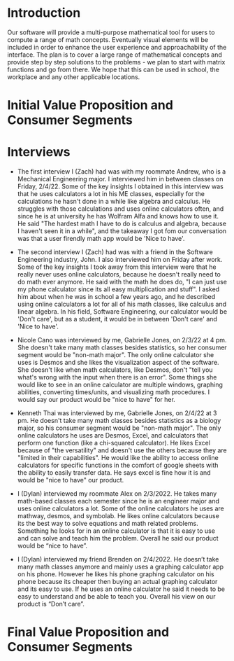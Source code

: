 # Introduction

Our software will provide a multi-purpose mathematical tool for users to compute a range of math concepts. Eventually visual elements will be included in order to enhance the user experience and approachability of the interface. The plan is to cover a large range of mathematical concepts and provide step by step solutions to the problems - we plan to start with matrix functions and go from there. We hope that this can be used in school, the workplace and any other applicable locations.

# Initial Value Proposition and Consumer Segments

# Interviews

- The first interview I (Zach) had was with my roommate Andrew, who is a Mechanical Engineering major. I interviewed him in between classes on Friday, 2/4/22. Some of the key insights I obtained in this interview was that he uses calculators a lot in his ME classes, especially for the calculations he hasn't done in a while like algebra and calculus. He struggles with those calculations and uses online calculators often, and since he is at university he has Wolfram Alfa and knows how to use it. He said "The hardest math I have to do is calculus and algebra, because I haven't seen it in a while", and the takeaway I got fom our conversation was that a user firendly math app would be 'Nice to have'.
- The second interview I (Zach) had was with a friend in the Software Engineering industry, John. I also interviewed him on Friday after work. Some of the key insights I took away from this interview were that he really never uses online calculators, because he doesn't really need to do math ever anymore. He said with the math he does do, "I can just use my phone calculator since its all easy multiplication and stuff". I asked him about when he was in school a few years ago, and he described using online calculators a lot for all of his math classes, like calculus and linear algebra. In his field, Software Engineering, our calculator would be 'Don't care', but as a student, it would be in between 'Don't care' and 'Nice to have'.

- Nicole Cano was interviewed by me, Gabrielle Jones, on 2/3/22 at 4 pm. She doesn't take many math classes besides statistics, so her consumer segment would be "non-math major". The only online calculator she uses is Desmos and she likes the visualization aspect of the software. She doesn't like when math calculators, like Desmos, don't "tell you what's wrong with the input when there is an error". Some things she would like to see in an online calculator are multiple windows, graphing abilities, converting times/units, and visualizing math procedures. I would say our product would be "nice to have" for her. 
- Kenneth Thai was interviewed by me, Gabrielle Jones, on 2/4/22 at 3 pm. He doesn't take many math classes besides statistics as a biology major, so his consumer segment would be "non-math major". The only online calculators he uses are Desmos, Excel, and calculators that perform one function (like a chi-squared calculator). He likes Excel because of "the versatility" and doesn't use the others because they are "limited in their capabilities". He would like the ability to access online calculators for specific functions in the comfort of google sheets with the ability to easily transfer data. He says excel is fine how it is and would be "nice to have" our product. 

- I (Dylan) interviewed my roommate Alex on 2/3/2022. He takes many math-based classes each semester since he is an engineer major and uses online calculators a lot. Some of the online calculators he uses are mathway, desmos, and symbolab. He likes online calculators because its the best way to solve equations and math related problems. Something he looks for in an online calculator is that it is easy to use and can solve and teach him the problem. Overall he said our product would be “nice to have”.
- I (Dylan) interviewed my friend Brenden on 2/4/2022. He doesn’t take many math classes anymore and mainly uses a graphing calculator app on his phone. However he likes his phone graphing calculator on his phone because its cheaper then buying an actual graphing calculator and its easy to use. If he uses an online calculator he said it needs to be easy to understand and be able to teach you. Overall his view on our product is “Don’t care”.
# Final Value Proposition and Consumer Segments
